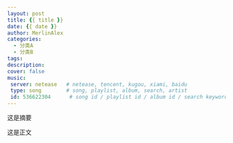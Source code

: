 ```yaml
---
layout: post
title: {{ title }}
date: {{ date }}
author: MerlinAlex
categories: 
  - 分类A
  - 分类B
tags:
description: 
cover: false
music:
 server: netease   # netease, tencent, kugou, xiami, baidu
 type: song        # song, playlist, album, search, artist
 id: 536622304      # song id / playlist id / album id / search keyword
---
```


这是摘要

<!-- more -->

这是正文